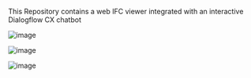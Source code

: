 This Repository contains a web IFC viewer integrated with an interactive Dialogflow CX chatbot

![image](https://github.com/user-attachments/assets/158e5f6b-3510-44c3-90db-907e74061bbe)

![image](https://github.com/user-attachments/assets/6c921fc5-375a-4b74-b72a-5417a73d8e86)

![image](https://github.com/user-attachments/assets/e44d9122-dac2-4429-9f9a-8bb03db5df84)

